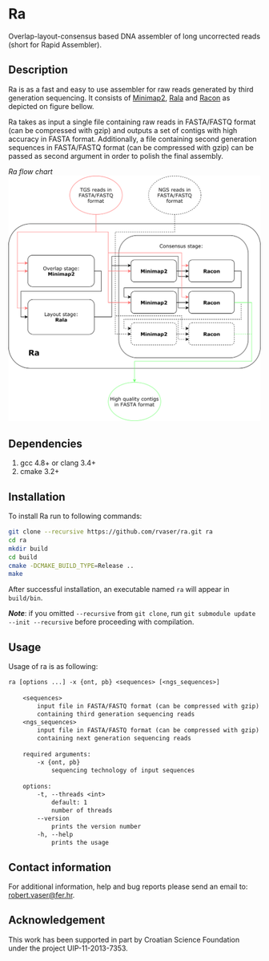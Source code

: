 # Ra

Overlap-layout-consensus based DNA assembler of long uncorrected reads (short for Rapid Assembler).

## Description

Ra is as a fast and easy to use assembler for raw reads generated by third generation sequencing. It consists of [Minimap2](https://github.com/lh3/minimap2), [Rala](https://github.com/rvaser/rala) and [Racon](https://github.com/isovic/racon) as depicted on figure bellow.

Ra takes as input a single file containing raw reads in FASTA/FASTQ format (can be compressed with gzip) and outputs a set of contigs with high accuracy in FASTA format. Additionally, a file containing second generation sequences in FASTA/FASTQ format (can be compressed with gzip) can be passed as second argument in order to polish the final assembly.

*Ra flow chart*
![](misc/ra_components.png)

## Dependencies
1. gcc 4.8+ or clang 3.4+
2. cmake 3.2+

## Installation
To install Ra run to following commands:

```bash
git clone --recursive https://github.com/rvaser/ra.git ra
cd ra
mkdir build
cd build
cmake -DCMAKE_BUILD_TYPE=Release ..
make
```

After successful installation, an executable named `ra` will appear in `build/bin`.

***Note***: if you omitted `--recursive` from `git clone`, run `git submodule update --init --recursive` before proceeding with compilation.

## Usage

Usage of ra is as following:

    ra [options ...] -x {ont, pb} <sequences> [<ngs_sequences>]

        <sequences>
            input file in FASTA/FASTQ format (can be compressed with gzip)
            containing third generation sequencing reads
        <ngs_sequences>
            input file in FASTA/FASTQ format (can be compressed with gzip)
            containing next generation sequencing reads

        required arguments:
            -x {ont, pb}
                sequencing technology of input sequences

        options:
            -t, --threads <int>
                default: 1
                number of threads
            --version
                prints the version number
            -h, --help
                prints the usage

## Contact information

For additional information, help and bug reports please send an email to: robert.vaser@fer.hr.

## Acknowledgement

This work has been supported in part by Croatian Science Foundation under the project UIP-11-2013-7353.

